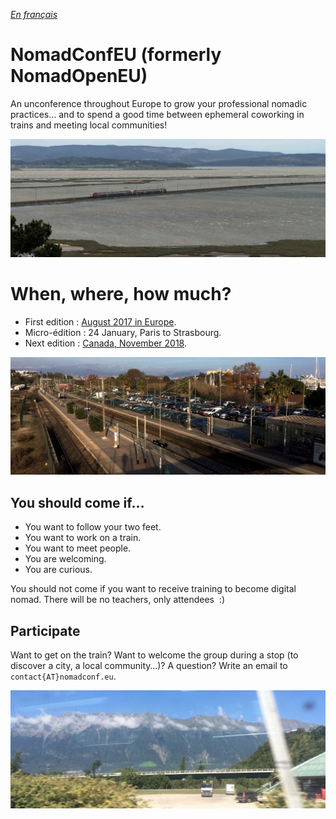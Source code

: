 _[En français](/fr)_

# NomadConfEU (formerly NomadOpenEU)

An unconference throughout Europe to grow your professional nomadic practices… and to spend a good time between ephemeral coworking in trains and meeting local communities!

![Paris - Barcelone near the Sainte-Lucie island](/img/lucie.jpg)

# When, where, how much?

- First edition : [August 2017 in Europe](edition-1).
- Micro-édition : 24 January, Paris to Strasbourg.
- Next edition : [Canada, November 2018](canada-2018).

![Barcelone - Nice way at Antibes station](/img/antibes.jpg)


## You should come if…

- You want to follow your two feet.
- You want to work on a train.
- You want to meet people.
- You are welcoming.
- You are curious.

You should not come if you want to receive training to become digital nomad. There will be no teachers, only attendees  :)


## Participate

Want to get on the train? Want to welcome the group during a stop (to discover a city, a local community…)? A question? Write an email to `contact{AT}nomadconf.eu`.

![The Milan - Paris way](/img/milano.jpg)
